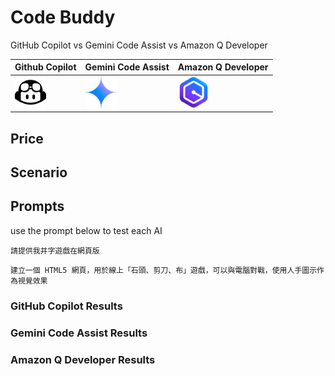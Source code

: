 # Code Buddy

GitHub Copilot vs Gemini Code Assist vs Amazon Q Developer

| Github Copilot | Gemini Code Assist | Amazon Q Developer |
|----------------|--------------------|---------------------|
| <img src="./src/github_copilot.png" alt="GitHub Copilot" width="50" /> | <img src="./src/gemini_code_assist.png" alt="Gemini Code Assist" width="50" /> | <img src="./src/amazon_q_developer.png" alt="Amazon Q Developer" width="50" /> |

## Price

## Scenario

## Prompts

use the prompt below to test each AI
```
請提供我井字遊戲在網頁版
```

```
建立一個 HTML5 網頁，用於線上「石頭、剪刀、布」遊戲，可以與電腦對戰，使用人手圖示作為視覺效果
```

### GitHub Copilot Results

### Gemini Code Assist Results

### Amazon Q Developer Results
